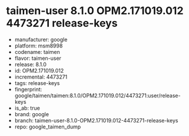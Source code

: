 # taimen-user 8.1.0 OPM2.171019.012 4473271 release-keys
- manufacturer: google
- platform: msm8998
- codename: taimen
- flavor: taimen-user
- release: 8.1.0
- id: OPM2.171019.012
- incremental: 4473271
- tags: release-keys
- fingerprint: google/taimen/taimen:8.1.0/OPM2.171019.012/4473271:user/release-keys
- is_ab: true
- brand: google
- branch: taimen-user-8.1.0-OPM2.171019.012-4473271-release-keys
- repo: google_taimen_dump
